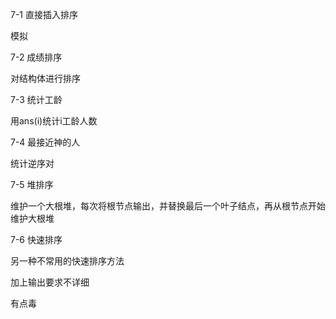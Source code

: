 7-1 直接插入排序

模拟

7-2 成绩排序

对结构体进行排序

7-3 统计工龄

用ans(i)统计i工龄人数

7-4 最接近神的人

统计逆序对

7-5 堆排序

维护一个大根堆，每次将根节点输出，并替换最后一个叶子结点，再从根节点开始维护大根堆

7-6 快速排序

另一种不常用的快速排序方法

加上输出要求不详细

有点毒
